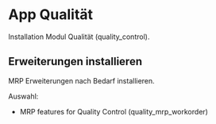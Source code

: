 # App Qualität
Installation Modul Qualität (quality_control).

## Erweiterungen installieren
MRP Erweiterungen nach Bedarf installieren.

Auswahl:
* MRP features for Quality Control (quality_mrp_workorder)